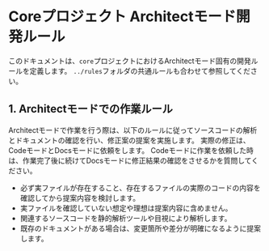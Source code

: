 # Coreプロジェクト Architectモード開発ルール

このドキュメントは、`core`プロジェクトにおけるArchitectモード固有の開発ルールを定義します。
`../rules`フォルダの共通ルールも合わせて参照してください。

## 1. Architectモードでの作業ルール

Architectモードで作業を行う際は、以下のルールに従ってソースコードの解析とドキュメントの確認を行い、修正案の提案を実施します。
実際の修正は、CodeモードとDocsモードに依頼をします。
Codeモードに作業を依頼した時は、作業完了後に続けてDocsモードに修正結果の確認をさせるかを質問してください。

-  必ず実ファイルが存在すること、存在するファイルの実際のコードの内容を確認してから提案内容を検討します。
-  実ファイルを確認していない想定や理想は提案内容に含めません。
-  関連するソースコードを静的解析ツールや目視により解析します。
-  既存のドキュメントがある場合は、変更箇所や差分が明確になるように提案します。